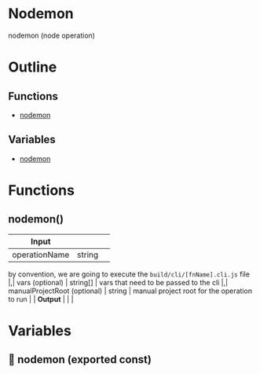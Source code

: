 # Nodemon

nodemon (node operation)



# Outline

## Functions

- [nodemon](#nodemon)

## Variables

- [nodemon](#nodemon)



# Functions

## nodemon()

| Input      |    |    |
| ---------- | -- | -- |
| operationName | string |  |,| cliFunctionName | string | name of the function that you want to run the cli from

by convention, we are going to execute the `build/cli/[fnName].cli.js` file |,| vars (optional) | string[] | vars that need to be passed to the cli |,| manualProjectRoot (optional) | string | manual project root for the operation to run |
| **Output** |    |    |


# Variables

## 📄 nodemon (exported const)

